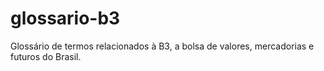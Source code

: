 # glossario-b3
Glossário de termos relacionados à B3, a bolsa de valores, mercadorias e futuros do Brasil.
